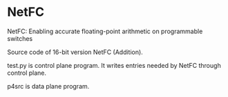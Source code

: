 # NetFC
NetFC: Enabling accurate floating-point arithmetic on programmable switches

Source code of 16-bit version NetFC (Addition). 

test.py is control plane program. It writes entries needed by NetFC through control plane.

p4src is data plane program.
